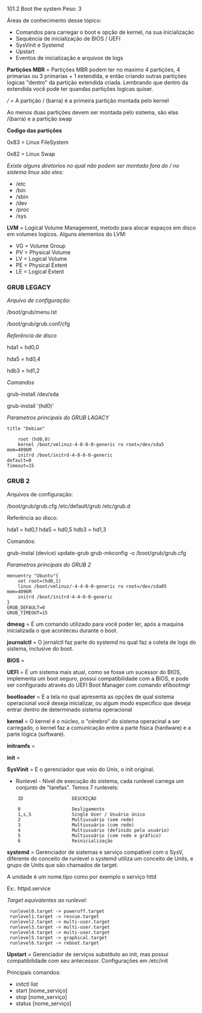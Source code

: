 101.2 Boot the system
Peso: 3

Áreas de conhecimento desse tópico:

* Comandos para carregar o boot e opção de kernel, na sua inicialização
* Sequência de inicialização de BIOS / UEFI 
* SysVinit e Systemd
* Upstart
* Eventos de inicialização e arquivos de logs

**Partições MBR** = Partições MBR podem ter no maximo 4 partições, 4 primarias ou 3 primarias + 1 extendida, e então criando outras partições logicas "dentro" da partição extendida criada. Lembrando que dentro da extendida você pode ter quandas partições logicas quiser. 

*/* = A partição / (barra) é a primeira partição montada pelo kernel

Ao menos duas partições devem ser montada pelo sistema, são elas /(barra) e a partição swap

**Codigo das partições** 

0x83 = Linux FileSystem

0x82 = Linux Swap

*Existe alguns diretorios no qual não podem ser montado fora do / no sistema linux são eles:*

* /etc
* /bin
* /sbin
* /dev
* /proc
* /sys

**LVM** = Logical Volume Management, metodo para alocar espaços em disco em volumes logicos. Alguns elementos do LVM:

* VG = Volume Group
* PV = Physical  Volume
* LV = Logical Volume
* PE = Physical Extent
* LE = Logical Extent

### **GRUB LEGACY**
*Arquivo de configuração:*

/boot/grub/menu.lst

/boot/grub/grub.conf/cfg

*Referência de disco*

hda1 = hd0,0

hda5 = hd0,4

hdb3 = hd1,2

*Comandos*

grub-install /dev/sda

grub-install '(hd0)'

*Parametros principais do GRUB LAGACY*

    title "Debian"

        root (hd0,0)
        kernel /boot/vmlinuz-4-8-0-0-generic ro root=/dev/sda5
    mem=4096M
        initrd /boot/initrd-4-8-0-0-generic 
    default=0
    Timeout=15


### **GRUB 2**

Arquivos de configuração:

/boot/grub/grub.cfg
/etc/default/grub
/etc/grub.d

Referência ao disco:

hda1 = hd0,1 
hda5 = hd0,5
hdb3 = hd1,3

Comandos:

grub-instal (device)
update-grub
grub-mkconfig -o /boot/grub/grub.cfg

*Parametros principais do GRUB 2*
    
    menuentry "Ubuntu"{
        set root=(hd0,1) 
        linux /boot/vmlinuz/-4-4-0-0-generic ro root=/dev/sda05 
    mem=4096M
        initrd /boot/initrd-4-4-0-0-generic
    }
    GRUB_DEFAULT=0
    GRUB_TIMEOUT=15

**dmesg** = É um comando utilizado para você poder ler, após a maquina inicializada o que aconteceu durante o boot.

**journalctl** = O jornalctl faz parte do systemd no qual faz a coleta de logs do sistema, inclusive do boot. 

**BIOS** = 

**UEFI** = É um sistema mais atual, como se fosse um sucessor do BIOS, implementa um boot seguro, possui compatibilidade com a BIOS, e pode ser configurado através do UEFI Boot Manager com comando efibootmgr

**bootloader** = E a tela no qual apresenta as opções de qual sistema operacional você deseja inicializar, ou algum modo especifico que deseja entrar dentro de determinado sistema operacional

**kernel** = O kernel é o núcleo, o "cérebro" do sistema operacinal a ser carregado, o kernel faz a comunicação entre a parte fisica (hardware) e a parte lógica (software).

**initramfs** = 

**init** = 

**SysVinit** = E o gerenciador que veio do Unix, o init original. 
* Runlevel - Nivel de execução do sistema, cada runlevel carrega um conjunto de "tarefas". Temos 7 runlevels:

```
    ID                  DESCRIÇÃO

    0                   Desligamento
    1,s,S               Single User / Usuário único
    2                   Multiusuário (sem rede)
    3                   Multiusuário (com rede)
    4                   Multiusuário (definido pelo usuário)
    5                   Multiusuário (com rede e gráfico)
    6                   Reinicialização

```


**systemd** = Gerenciador de sistemas e serviço compativel com o SysV, diferente do conceito de runlevel o systemd utiliza um conceito de Units, e grupo de Units que são chamados de target. 

A unidade é um nome.tipo como por exemplo o serviço httd 

Ex:. httpd.service

*Target equivalentes ao runlevel:*

```
 runlevel0.target -> poweroff.target
 runlevel1.target -> rescue.target
 runlevel2.target -> multi-user.target
 runlevel3.target -> multi-user.target
 runlevel4.target -> multi-user.target
 runlevel5.target -> graphical.target
 runlevel6.target -> reboot.target

```

**Upstart** = Gerenciador de serviços substituto ao init, mas possui compatibilidade com seu antecessor. 
Configurações em /etc/init

Principais comandos:

* initctl list
* start [nome_serviço]
* stop [nome_serviço]
* status [nome_serviço]